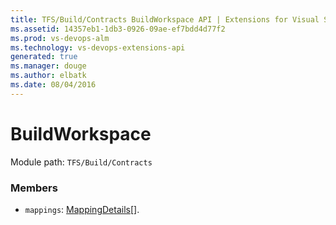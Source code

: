 ```yaml
---
title: TFS/Build/Contracts BuildWorkspace API | Extensions for Visual Studio Team Services
ms.assetid: 14357eb1-1db3-0926-09ae-ef7bdd4d77f2
ms.prod: vs-devops-alm
ms.technology: vs-devops-extensions-api
generated: true
ms.manager: douge
ms.author: elbatk
ms.date: 08/04/2016
---
```


# BuildWorkspace

Module path: `TFS/Build/Contracts`


### Members

* `mappings`: [MappingDetails](./MappingDetails.md)[]. 

